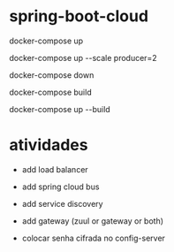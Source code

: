 # spring-boot-cloud

docker-compose up

docker-compose up --scale producer=2

docker-compose down

docker-compose build

docker-compose up --build



# atividades

- add load balancer

- add spring cloud bus

- add service discovery

- add gateway (zuul or gateway or both)

- colocar senha cifrada no config-server